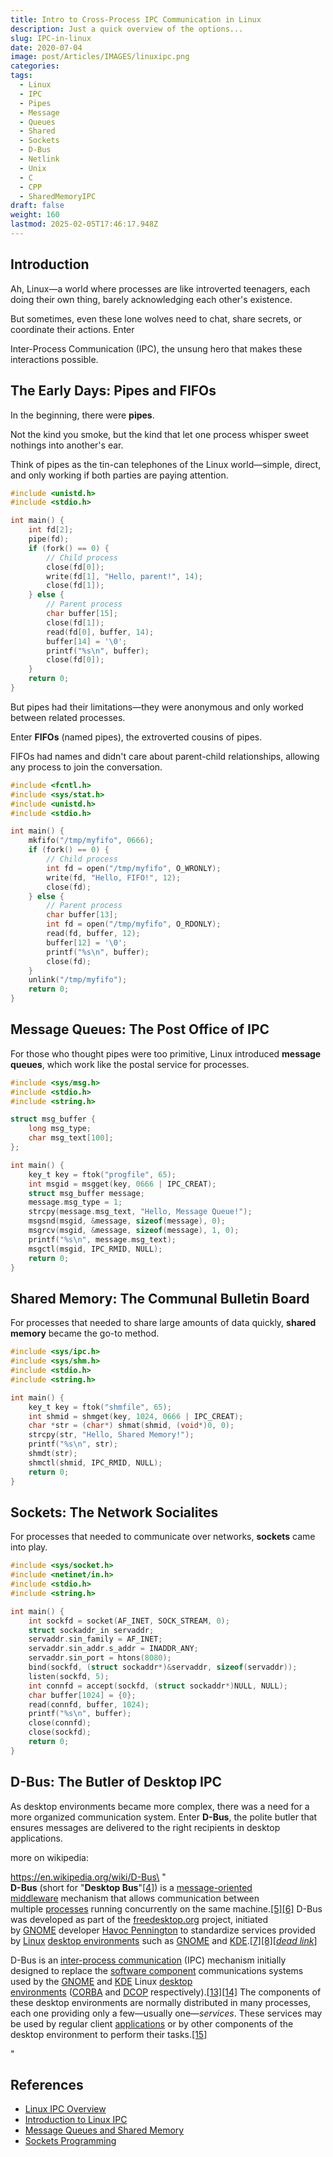 ```yaml
---
title: Intro to Cross-Process IPC Communication in Linux
description: Just a quick overview of the options...
slug: IPC-in-linux
date: 2020-07-04
image: post/Articles/IMAGES/linuxipc.png
categories: 
tags:
  - Linux
  - IPC
  - Pipes
  - Message
  - Queues
  - Shared
  - Sockets
  - D-Bus
  - Netlink
  - Unix
  - C
  - CPP
  - SharedMemoryIPC
draft: false
weight: 160
lastmod: 2025-02-05T17:46:17.948Z
---
```

## Introduction

Ah, Linux—a world where processes are like introverted teenagers, each doing their own thing, barely acknowledging each other's existence.

But sometimes, even these lone wolves need to chat, share secrets, or coordinate their actions. Enter

Inter-Process Communication (IPC), the unsung hero that makes these interactions possible.

## The Early Days: Pipes and FIFOs

In the beginning, there were **pipes**.

Not the kind you smoke, but the kind that let one process whisper sweet nothings into another's ear.

Think of pipes as the tin-can telephones of the Linux world—simple, direct, and only working if both parties are paying attention.

```c
#include <unistd.h>
#include <stdio.h>

int main() {
    int fd[2];
    pipe(fd);
    if (fork() == 0) {
        // Child process
        close(fd[0]);
        write(fd[1], "Hello, parent!", 14);
        close(fd[1]);
    } else {
        // Parent process
        char buffer[15];
        close(fd[1]);
        read(fd[0], buffer, 14);
        buffer[14] = '\0';
        printf("%s\n", buffer);
        close(fd[0]);
    }
    return 0;
}
```

But pipes had their limitations—they were anonymous and only worked between related processes.

Enter **FIFOs** (named pipes), the extroverted cousins of pipes.

FIFOs had names and didn't care about parent-child relationships, allowing any process to join the conversation.

```c
#include <fcntl.h>
#include <sys/stat.h>
#include <unistd.h>
#include <stdio.h>

int main() {
    mkfifo("/tmp/myfifo", 0666);
    if (fork() == 0) {
        // Child process
        int fd = open("/tmp/myfifo", O_WRONLY);
        write(fd, "Hello, FIFO!", 12);
        close(fd);
    } else {
        // Parent process
        char buffer[13];
        int fd = open("/tmp/myfifo", O_RDONLY);
        read(fd, buffer, 12);
        buffer[12] = '\0';
        printf("%s\n", buffer);
        close(fd);
    }
    unlink("/tmp/myfifo");
    return 0;
}
```

## Message Queues: The Post Office of IPC

For those who thought pipes were too primitive, Linux introduced **message queues**, which work like the postal service for processes.

```c
#include <sys/msg.h>
#include <stdio.h>
#include <string.h>

struct msg_buffer {
    long msg_type;
    char msg_text[100];
};

int main() {
    key_t key = ftok("progfile", 65);
    int msgid = msgget(key, 0666 | IPC_CREAT);
    struct msg_buffer message;
    message.msg_type = 1;
    strcpy(message.msg_text, "Hello, Message Queue!");
    msgsnd(msgid, &message, sizeof(message), 0);
    msgrcv(msgid, &message, sizeof(message), 1, 0);
    printf("%s\n", message.msg_text);
    msgctl(msgid, IPC_RMID, NULL);
    return 0;
}
```

## Shared Memory: The Communal Bulletin Board

For processes that needed to share large amounts of data quickly, **shared memory** became the go-to method.

```c
#include <sys/ipc.h>
#include <sys/shm.h>
#include <stdio.h>
#include <string.h>

int main() {
    key_t key = ftok("shmfile", 65);
    int shmid = shmget(key, 1024, 0666 | IPC_CREAT);
    char *str = (char*) shmat(shmid, (void*)0, 0);
    strcpy(str, "Hello, Shared Memory!");
    printf("%s\n", str);
    shmdt(str);
    shmctl(shmid, IPC_RMID, NULL);
    return 0;
}
```

## Sockets: The Network Socialites

For processes that needed to communicate over networks, **sockets** came into play.

```c
#include <sys/socket.h>
#include <netinet/in.h>
#include <stdio.h>
#include <string.h>

int main() {
    int sockfd = socket(AF_INET, SOCK_STREAM, 0);
    struct sockaddr_in servaddr;
    servaddr.sin_family = AF_INET;
    servaddr.sin_addr.s_addr = INADDR_ANY;
    servaddr.sin_port = htons(8080);
    bind(sockfd, (struct sockaddr*)&servaddr, sizeof(servaddr));
    listen(sockfd, 5);
    int connfd = accept(sockfd, (struct sockaddr*)NULL, NULL);
    char buffer[1024] = {0};
    read(connfd, buffer, 1024);
    printf("%s\n", buffer);
    close(connfd);
    close(sockfd);
    return 0;
}
```

## D-Bus: The Butler of Desktop IPC

As desktop environments became more complex, there was a need for a more organized communication system. Enter **D-Bus**, the polite butler that ensures messages are delivered to the right recipients in desktop applications.

more on wikipedia:

https://en.wikipedia.org/wiki/D-Bus\
"\
**D-Bus** (short for "**Desktop Bus**"[\[4\]](https://en.wikipedia.org/wiki/D-Bus#cite_note-4)) is a [message-oriented middleware](https://en.wikipedia.org/wiki/Message-oriented_middleware "Message-oriented middleware") mechanism that allows communication between multiple [processes](https://en.wikipedia.org/wiki/Process_\(computing\) "Process (computing)") running concurrently on the same machine.[\[5\]](https://en.wikipedia.org/wiki/D-Bus#cite_note-intro_dbus-5)[\[6\]](https://en.wikipedia.org/wiki/D-Bus#cite_note-Cocagne_2012-6) D-Bus was developed as part of the [freedesktop.org](https://en.wikipedia.org/wiki/Freedesktop.org "Freedesktop.org") project, initiated by [GNOME](https://en.wikipedia.org/wiki/GNOME "GNOME") developer [Havoc Pennington](https://en.wikipedia.org/wiki/Havoc_Pennington "Havoc Pennington") to standardize services provided by [Linux](https://en.wikipedia.org/wiki/Linux "Linux") [desktop environments](https://en.wikipedia.org/wiki/Desktop_environment "Desktop environment") such as [GNOME](https://en.wikipedia.org/wiki/GNOME "GNOME") and [KDE](https://en.wikipedia.org/wiki/KDE "KDE").[\[7\]](https://en.wikipedia.org/wiki/D-Bus#cite_note-intro_dbus_q1-7)[\[8\]](https://en.wikipedia.org/wiki/D-Bus#cite_note-Palmieri_2005-8)\[*[dead link](https://en.wikipedia.org/wiki/Wikipedia:Link_rot "Wikipedia:Link rot")*]

D-Bus is an [inter-process communication](https://en.wikipedia.org/wiki/Inter-process_communication "Inter-process communication") (IPC) mechanism initially designed to replace the [software component](https://en.wikipedia.org/wiki/Software_component "Software component") communications systems used by the [GNOME](https://en.wikipedia.org/wiki/GNOME "GNOME") and [KDE](https://en.wikipedia.org/wiki/KDE "KDE") Linux [desktop environments](https://en.wikipedia.org/wiki/Desktop_environment "Desktop environment") ([CORBA](https://en.wikipedia.org/wiki/CORBA "CORBA") and [DCOP](https://en.wikipedia.org/wiki/Desktop_communication_protocol "Desktop communication protocol") respectively).[\[13\]](https://en.wikipedia.org/wiki/D-Bus#cite_note-dbus_tut_q1-13)[\[14\]](https://en.wikipedia.org/wiki/D-Bus#cite_note-intro_dbus_q2-14) The components of these desktop environments are normally distributed in many processes, each one providing only a few—usually one—*services*. These services may be used by regular client [applications](https://en.wikipedia.org/wiki/Application_software "Application software") or by other components of the desktop environment to perform their tasks.[\[15\]](https://en.wikipedia.org/wiki/D-Bus#cite_note-15)

"

<!-- 
## Conclusion

From pipes to sockets, Linux has a wealth of IPC mechanisms, each with its quirks and specialties. Whether you’re passing notes through pipes, mailing letters via message queues, or shouting across the network with sockets, Linux has you covered. So the next time you get frustrated debugging an IPC issue, just remember—at least you're not writing assembly!
-->

## References

* [Linux IPC Overview](https://man7.org/linux/man-pages/man7/ipc.7.html)
* [Introduction to Linux IPC](https://tldp.org/LDP/lpg/node7.html)
* [Message Queues and Shared Memory](https://man7.org/linux/man-pages/man2/msgget.2.html)
* [Sockets Programming](https://beej.us/guide/bgipc/)
